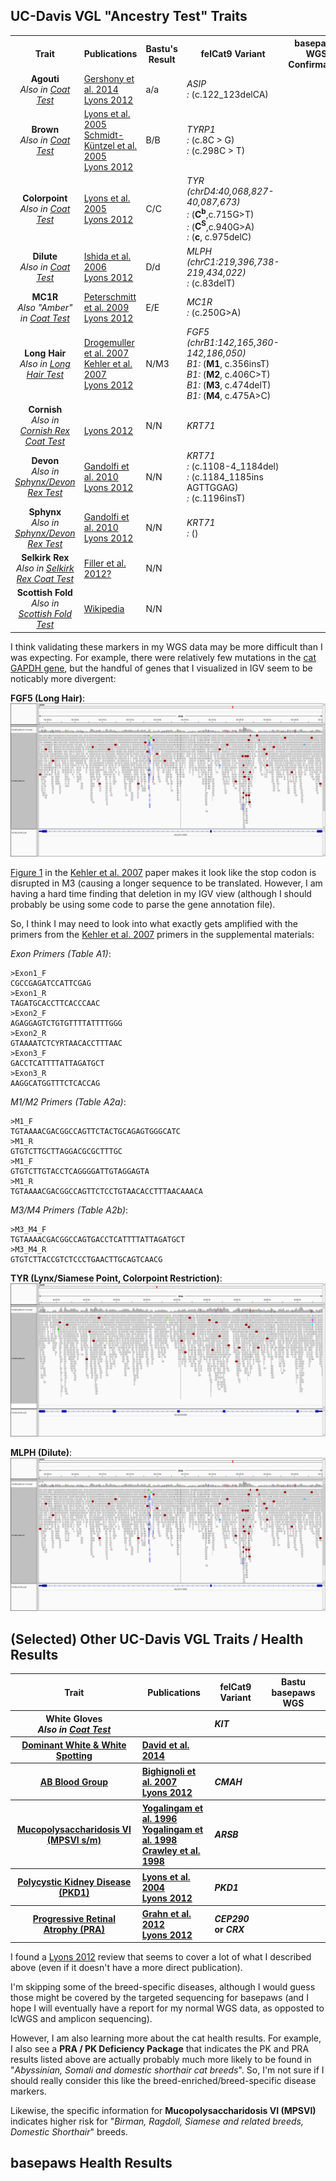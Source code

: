 UC-Davis VGL "Ancestry Test" Traits
-----------------

<table>
  <tbody>
    <tr>
      <th align="center">Trait</th>
      <th align="center">Publications</th>
      <th align="center">Bastu's Result</th>
	  <th align="center">felCat9 Variant</th>
	  <th align="center">basepaws WGS Confirmation</th>
    </tr>
    <tr>
	    <td align="center"><b>Agouti</b><br/><i>Also in <a href="https://www.vgl.ucdavis.edu/services/coatcolorcat.php">Coat Test</a></i></td>
      <td align="left"><a href="https://www.ncbi.nlm.nih.gov/pubmed/25143047">Gershony et al. 2014</a><br/><a href="https://www.ncbi.nlm.nih.gov/pmc/articles/PMC3541004/">Lyons 2012</a></td>
      <td align="left">a/a</td>
	  <td align="left"><i>ASIP</i><br/><i>: </i>(c.122_123delCA)</td>
	  <td align="left"></td>
    </tr>
    <tr>
	    <td align="center"><b>Brown</b><br/><i>Also in <a href="https://www.vgl.ucdavis.edu/services/coatcolorcat.php">Coat Test</a></i></td>
      <td align="left"><a href="https://www.ncbi.nlm.nih.gov/pubmed/16104383">Lyons et al. 2005</a><br/><a href="https://www.ncbi.nlm.nih.gov/pubmed/15858157">Schmidt-Küntzel et al. 2005</a><br/><a href="https://www.ncbi.nlm.nih.gov/pmc/articles/PMC3541004/">Lyons 2012</a></td>
      <td align="left">B/B</td>
	  <td align="left"><i>TYRP1</i></br><i>: </i>(c.8C > G)<br/><i>: </i>(c.298C > T)</td>
	  <td align="left"></td>
    </tr>
    <tr>
	    <td align="center"><b>Colorpoint</b><br/><i>Also in <a href="https://www.vgl.ucdavis.edu/services/coatcolorcat.php">Coat Test</a></i></td>
      <td align="left"><a href="https://www.ncbi.nlm.nih.gov/pubmed/15771720">Lyons et al. 2005</a><br/><a href="https://www.ncbi.nlm.nih.gov/pmc/articles/PMC3541004/">Lyons 2012</a></td>
      <td align="left">C/C</td>
	<td align="left"><i>TYR (chrD4:40,068,827-40,087,673)</i></br><i>: </i>(<b>C<sup>b</sup></b>,c.715G>T)</br><i>: </i>(<b>C<sup>S</sup></b>,c.940G>A)</br><i>: </i>(<b>c</b>, c.975delC)</td>
      <td align="left"></td>
    </tr>
    <tr>
	    <td align="center"><b>Dilute</b><br/><i>Also in <a href="https://www.vgl.ucdavis.edu/services/coatcolorcat.php">Coat Test</a></i></td>
      <td align="left"><a href="https://www.ncbi.nlm.nih.gov/pubmed/16860533">Ishida et al. 2006</a><br/><a href="https://www.ncbi.nlm.nih.gov/pmc/articles/PMC3541004/">Lyons 2012</a></td>
      <td align="left">D/d</td>
	  <td align="left"><i>MLPH (chrC1:219,396,738-219,434,022)</i><br/><i>: </i>(c.83delT)</td>
	  <td align="left"></td>
    </tr>
    <tr>
	    <td align="center"><b>MC1R</b><br/><i>Also "Amber" in <a href="https://www.vgl.ucdavis.edu/services/coatcolorcat.php">Coat Test</a></i></td>
      <td align="left"><a href="https://www.ncbi.nlm.nih.gov/pubmed/19422360">Peterschmitt et al. 2009</a></br><a href="https://www.ncbi.nlm.nih.gov/pmc/articles/PMC3541004/">Lyons 2012</a></td>
      <td align="left">E/E</td>
	  <td align="left"><i>MC1R</i></br><i>: </i>(c.250G>A)</td>
	  <td align="left"></td>
    </tr>
    <tr>
	    <td align="center"><b>Long Hair</b><br/><i>Also in <a href="https://www.vgl.ucdavis.edu/services/cat/CatLongHair.php">Long Hair Test</a></i></td>
      <td align="left"><a href="https://www.ncbi.nlm.nih.gov/pubmed/17433015">Drogemuller et al. 2007</a></br><a href="https://www.ncbi.nlm.nih.gov/pubmed/17767004">Kehler et al. 2007</a></br><a href="https://www.ncbi.nlm.nih.gov/pmc/articles/PMC3541004/">Lyons 2012</a></td>
      <td align="left">N/M3</td>
	  <td align="left"><i>FGF5 (chrB1:142,165,360-142,186,050)</i></br><i>B1: </i>(<b>M1</b>, c.356insT)</br><i>B1: </i>(<b>M2</b>, c.406C>T)</br><i>B1: </i>(<b>M3</b>, c.474delT)</br><i>B1: </i>(<b>M4</b>, c.475A>C)</td>
	  <td align="left"></td>
    </tr>
    <tr>
	    <td align="center"><b>Cornish</b><br/><i>Also in <a href="https://www.vgl.ucdavis.edu/services/cat/CornishRex.php">Cornish Rex Coat Test</a></i></td>
      <td align="left"></br><a href="https://www.ncbi.nlm.nih.gov/pmc/articles/PMC3541004/">Lyons 2012</a></td>
      <td align="left">N/N</td>
      <td align="left"><i>KRT71</i></td>
      <td align="left"></td>
    </tr>
    <tr>
	    <td align="center"><b>Devon</b><br/><i>Also in <a href="https://www.vgl.ucdavis.edu/services/cat/SphynxDevonRexCoat.php">Sphynx/Devon Rex Test</a></i></td>
      <td align="left"><a href="https://www.ncbi.nlm.nih.gov/pubmed/20953787">Gandolfi et al. 2010</a><br/><a href="https://www.ncbi.nlm.nih.gov/pmc/articles/PMC3541004/">Lyons 2012</a></td>
      <td align="left">N/N</td>
	  <td align="left"><i>KRT71</i></br><i>: </i>(c.1108-4_1184del)</br><i>: </i>(c.1184_1185ins AGTTGGAG)</br><i>: </i>(c.1196insT)</td>
	  <td align="left"></td>
    </tr>
    <tr>
	    <td align="center"><b>Sphynx</b><br/><i>Also in <a href="https://www.vgl.ucdavis.edu/services/cat/SphynxDevonRexCoat.php">Sphynx/Devon Rex Test</a></i></td>
      <td align="left"><a href="https://www.ncbi.nlm.nih.gov/pubmed/20953787">Gandolfi et al. 2010</a></br><a href="https://www.ncbi.nlm.nih.gov/pmc/articles/PMC3541004/">Lyons 2012</a></td>
      <td align="left">N/N</td>
	  <td align="left"><i>KRT71</i></br><i>: </i>()</td>
	  <td align="left"></td>
    </tr>
    <tr>
	    <td align="center"><b>Selkirk Rex</b><br/><i>Also in <a href="https://www.vgl.ucdavis.edu/services/cat/SelkirkRex.php">Selkirk Rex Coat Test</a></i></td>
      <td align="left"><a href="https://www.ncbi.nlm.nih.gov/pmc/articles/PMC3695623/">Filler et al. 2012?</a></td>
      <td align="left">N/N</td>
	  <td align="left"></td>
	  <td align="left"></td>
    </tr>
    <tr>
	    <td align="center"><b>Scottish Fold</b><br/><i>Also in <a href="https://www.vgl.ucdavis.edu/services/ScottishFold.php">Scottish Fold Test</a></i></td>
      <td align="left"><a href="https://en.wikipedia.org/wiki/Scottish_Fold">Wikipedia</a></td>
      <td align="left">N/N</td>
	  <td align="left"></td>
	  <td align="left"></td>
    </tr>
</tbody>
</table>

I think validating these markers in my WGS data may be more difficult than I was expecting.  For example, there were relatively few mutations in the [cat GAPDH gene](https://github.com/cwarden45/Bastu_Cat_Genome/blob/master/Basepaws_Notes/IGV_BWA-MEM_Realign_Coverage_GAPDH.PNG), but the handful of genes that I visualized in IGV seem to be noticably more divergent:

**FGF5 (Long Hair)**:
![BWA-MEM re-aligned FGF5 coverage](FGF5_LongHair.png "coverage in cat FGF5 gene")

[Figure 1](https://www.ncbi.nlm.nih.gov/pmc/articles/PMC3756544/figure/F1/) in the [Kehler et al. 2007](https://www.ncbi.nlm.nih.gov/pubmed/17767004) paper makes it look like the stop codon is disrupted in M3 (causing a longer sequence to be translated.  However, I am having a hard time finding that deletion in my IGV view (although I should probably be using some code to parse the gene annotation file).

So, I think I may need to look into what exactly gets amplified with the primers from the [Kehler et al. 2007](https://www.ncbi.nlm.nih.gov/pubmed/17767004) primers in the supplemental materials:

*Exon Primers (Table A1)*:

```
>Exon1_F
CGCCGAGATCCATTCGAG
>Exon1_R
TAGATGCACCTTCACCCAAC
>Exon2_F
AGAGGAGTCTGTGTTTTATTTTGGG
>Exon2_R
GTAAAATCTCYRTAACACCTTTAAC
>Exon3_F
GACCTCATTTTATTAGATGCT
>Exon3_R
AAGGCATGGTTTCTCACCAG
```

*M1/M2 Primers (Table A2a)*:
```
>M1_F
TGTAAAACGACGGCCAGTTCTACTGCAGAGTGGGCATC
>M1_R
GTGTCTTGCTTAGGACGCGCTTTGC
>M1_F
GTGTCTTGTACCTCAGGGGATTGTAGGAGTA
>M1_R
TGTAAAACGACGGCCAGTTCTCCTGTAACACCTTTAACAAACA
```

*M3/M4 Primers (Table A2b)*:

```
>M3_M4_F
TGTAAAACGACGGCCAGTGACCTCATTTTATTAGATGCT
>M3_M4_R
GTGTCTTACCGTCTCCCTGAACTTGCAGTCAACG
```

**TYR (Lynx/Siamese Point, Colorpoint Restriction)**:
![BWA-MEM re-aligned TYR coverage](TYR_Colorpoint.png "coverage in cat TYR gene")

**MLPH (Dilute)**:
![BWA-MEM re-aligned MLPH coverage](FGF5_LongHair.png "coverage in cat MLPH gene")

(Selected) Other UC-Davis VGL Traits / Health Results
-----------------

<table>
  <tbody>
    <tr>
	<th align="center">Trait</th>
	<th align="center">Publications</th>
	<th align="center">felCat9 Variant</th>
	<th align="center">Bastu basepaws WGS</th>
    </tr>
    <tr>
	<th align="center">White Gloves<br/><i>Also in <a href="https://www.vgl.ucdavis.edu/services/coatcolorcat.php">Coat Test</a></i></th>
	<th align="left"></th>
	<th align="left"><i>KIT</i></th>
	<th align="left"></th>
    </tr>
    <tr>
	 <th align="center"><a href="https://www.vgl.ucdavis.edu/services/cat/DominantWhite.php">Dominant White & White Spotting</a></th>
	<th align="left"><a href="https://www.ncbi.nlm.nih.gov/pubmed/25085922">David et al. 2014</a></th>
	<th align="left"></th>
	<th align="left"></th>
    </tr>
    <tr>
	<th align="center"><a href="https://www.vgl.ucdavis.edu/services/abblood.php">AB Blood Group</a></th>
	<th align="left"><a href="https://bmcgenet.biomedcentral.com/articles/10.1186/1471-2156-8-27">Bighignoli et al. 2007</a><br/><a href="https://www.ncbi.nlm.nih.gov/pmc/articles/PMC3541004/">Lyons 2012</a></th>
	<th align="left"><i>CMAH</i></th>
	<th align="left"></th>
    </tr>
    <tr>
	<th align="center"><a href="https://www.vgl.ucdavis.edu/services/cat/MPSVI.php">Mucopolysaccharidosis VI (MPSVI s/m)</a></th>
	    <th align="left"><a href="https://www.ncbi.nlm.nih.gov/pubmed/8910299">Yogalingam et al. 1996</a><br/><a href="https://www.ncbi.nlm.nih.gov/pubmed/9593674">Yogalingam et al. 1998</a><br/><a href="https://www.ncbi.nlm.nih.gov/pubmed/9421472">Crawley et al. 1998</a></th>
	<th align="left"><i>ARSB</i></th>
	<th align="left"></th>
    </tr>
    <tr>
	<th align="center"><a href="https://www.vgl.ucdavis.edu/services/pkd1.php">Polycystic Kidney Disease (PKD1)</a></th>
	<th align="left"><a href="https://www.ncbi.nlm.nih.gov/pubmed/15466259">Lyons et al. 2004</a><br/><a href="https://www.ncbi.nlm.nih.gov/pmc/articles/PMC3541004/">Lyons 2012</a></th>
	<th align="left"><i>PKD1</i></th>
	<th align="left"></th>
    </tr>
	<tr>
	<th align="center"><a href="https://www.vgl.ucdavis.edu/services/cat/pra.php">Progressive Retinal Atrophy (PRA)</a></th>
	<th align="left"><a href="https://bmcvetres.biomedcentral.com/articles/10.1186/1746-6148-8-207">Grahn et al. 2012</a><br/><a href="https://www.ncbi.nlm.nih.gov/pmc/articles/PMC3541004/">Lyons 2012</a></th>
	<th align="left"><i>CEP290</i> or <i>CRX</i></th>
	<th align="left"></th>
    </tr>
</tbody>
</table>

I found a [Lyons 2012](https://www.ncbi.nlm.nih.gov/pmc/articles/PMC3541004/) review that seems to cover a lot of what I described above (even if it doesn't have a more direct publication).

I'm skipping some of the breed-specific diseases, although I would guess those might be covered by the targeted sequencing for basepaws (and I hope I will eventually have a report for my normal WGS data, as opposted to lcWGS and amplicon sequencing).

However, I am also learning more about the cat health results.  For example, I also see a **PRA / PK Deficiency Package** that indicates the PK and PRA results listed above are actually probably much more likely to be found in "*Abyssinian, Somali and domestic shorthair cat breeds*".  So, I'm not sure if I should really consider this like the breed-enriched/breed-specific disease markers.

Likewise, the specific information for **Mucopolysaccharidosis VI (MPSVI)** indicates higher risk for "*Birman, Ragdoll, Siamese and related breeds, Domestic Shorthair*" breeds.

basepaws Health Results
-----------------
